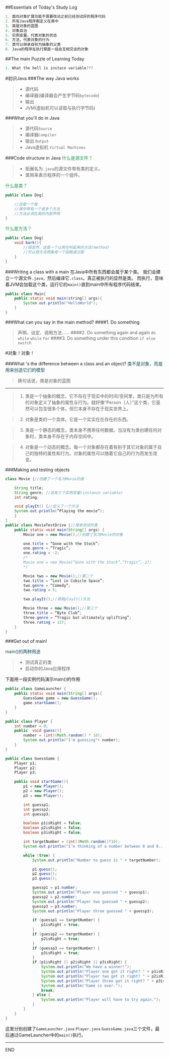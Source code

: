 ##Essentials of Today's Study Log
```java
1. 面向对象扩展功能不需要改动之前已经测试好的程序代码
2. 所有Java程序都定义在类中
3. 类是对象的蓝图
4. 对象自治
5. 实例变量，代表对象的状态
6. 方法，代表对象的行为
7. 类可以继承自较为抽象的父类
8. Java的程序在执行期是一组会互相交谈的对象
```
##The main Puzzle of Learning Today
```java
1. What the hell is instace variable???
```


#初识Java
###The way Java works
>* 源代码
>* 编译器(编译器会产生字节码`bytecode`)
>* 输出
>* JVM(虚拟机可以读取与执行字节码)

<font color=#229453></font>

###What you'll do in Java
>* 源代码`Source`
>* 编译器`Compiler`
>* 输出 `Output`
>* Java虚拟机 `Virtual Machines`

###Code structure in Java
<font color=#229453>什么是源文件？</font>

>* 拓展名为`.java`的源文件带有类的定义。
>* 类用来表示程序的一个组件。

<font color=#229453>什么是类？</font>

```Java
public class Dog{

    //这是一个类
    //类中带有一个或多个方法
    //方法必须在类的内部声明
}
```

<font color=#229453>什么是方法？</font>

```Java
public class Dog{
    void bark(){
        //很显然，这是一个让狗勾叫起来的方法(method)
        //可以把方法想象成一个函数或过程
    }
}
```

###Writing a class with a main
在Java中所有东西都会属于某个类。
我们会建立一个源文件`.java`，然后编译它`.class`。真正被执行的显然是类。
而执行，意味着JVM会加载这个类，运行它的`main()`直到main中所有程序代码结束。

```java
public class Main{
    public static void main(string[] args){
        System.out.println("HelloWorld");
    }
}
```

###What  can you say in the main method?
####1. Do something
> 声明、设定、调用方法……
####2. Do something again and again
`do while` `while` `for`
####3. Do something under this condition
`if else` `switch`

#对象！对象！

###What 's the difference between a class and an object?
<font color=#134856>类不是对象，而是用来创造它们的模型</font>
> 换句话说，类是对象的蓝图

---

>1. 类是一个抽象的概念，它不存在于现实中的时间/空间里，类只是为所有的对象定义了抽象的属性与行为。就好像“Person（人）”这个类，它虽然可以包含很多个体，但它本身不存在于现实世界上。

>2. 对象是类的一个具体。它是一个实实在在存在的东西。

>3. 类是一个静态的概念，类本身不携带任何数据。当没有为类创建任何对象时，类本身不存在于内存空间中。

>4. 对象是一个动态的概念。每一个对象都存在着有别于其它对象的属于自己的独特的属性和行为。对象的属性可以随着它自己的行为而发生改变。

###Making and testing objects

```Java
class Movie {//创建了一个名为Movie的类

    String title;
    String genre; //这有三个实例变量(instance variable)
    int rating;

    void playIt() {//定义了一个方法
    System.out.println(“Playing the movie”);
    }
}
public class MovieTestDrive {//用来测试的类
    public static void main(String[] args) {
        Movie one = new Movie();//创建了名为Movie的对象

        one.title = “Gone with the Stock”;
        one.genre = “Tragic”;
        one.rating = -2;
        /*
        Movie one = new Movie(“Gone with the Stock”,“Tragic”,-2);
        */

        Movie two = new Movie();//第二个
        two.title = “Lost in Cubicle Space”;
        two.genre = “Comedy”;
        two.rating = 5;

        two.playIt();//调用playIt()方法

        Movie three = new Movie();//第三个
        three.title = “Byte Club”;
        three.genre = “Tragic but ultimately uplifting”;
        three.rating = 127;
    }
}  
```

###Get out of main!

<font color=#134856>main()的两种用途</font>

>* 测试真正的类
>* 启动你的Java应用程序

下面用一段实例代码演示main()的作用

```java
public class GameLauncher {
    public static void main(String[] args){
        GuessGame game = new GuessGame();
        game.startGame();
    }
}
````

```java
public class Player {
    int number = 0;
    public  void guess(){
        number = (int)(Math.random() * 10);
        System.out.println("I'm guessing"+ number);
    }
}
```

```java
public class GuessGame {
    Player p1;
    Player p2;
    Player p3;

    public void startGame(){
        p1 = new Player();
        p2 = new Player();
        p3 = new Player();

        int guessp1;
        int guessp2;
        int guessp3;

        boolean p1isRight = false;
        boolean p2isRight = false;
        boolean p3isRight = false;

        int targetNumber = (int)(Math.random()*10);
        System.out.println("I’m thinking of a number between 0 and 9...");

        while (true) {
            System.out.println("Number to guess is " + targetNumber);

            p1.guess();
            p2.guess();
            p3.guess();

            guessp1 = p1.number;
            System.out.println("Player one guessed " + guessp1);
            guessp2 = p2.number;
            System.out.println("Player two guessed " + guessp2);
            guessp3 = p3.number;
            System.out.println("Player three guessed " + guessp3);

            if (guessp1 == targetNumber) {
                p1isRight = true;
            }
            if (guessp2 == targetNumber) {
                p2isRight = true;
            }
            if (guessp3 == targetNumber) {
                p3isRight = true;
            }
            if (p1isRight || p2isRight || p3isRight) {
                System.out.println("We have a winner!");
                System.out.println("Player one got it right? " + p1isRight);
                System.out.println("Player two got it right? " + p2isRight);
                System.out.println("Player three got it right? " + p3isRight);
                System.out.println("Game is over.");
                break;
            } else {
                System.out.println("Player will have to try again.");
            }
        }
    }
}
```
这里分别创建了`GameLauncher.java` `Player.java` `GuessGame.java`三个文件，最后通过GameLauncher中的`main()`执行。

---
END